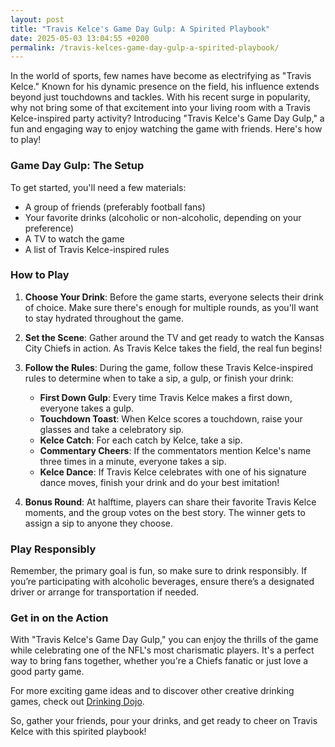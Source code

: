 ```yaml
---
layout: post
title: "Travis Kelce's Game Day Gulp: A Spirited Playbook"
date: 2025-05-03 13:04:55 +0200
permalink: /travis-kelces-game-day-gulp-a-spirited-playbook/
---
```



In the world of sports, few names have become as electrifying as "Travis Kelce." Known for his dynamic presence on the field, his influence extends beyond just touchdowns and tackles. With his recent surge in popularity, why not bring some of that excitement into your living room with a Travis Kelce-inspired party activity? Introducing "Travis Kelce's Game Day Gulp," a fun and engaging way to enjoy watching the game with friends. Here's how to play!

### Game Day Gulp: The Setup

To get started, you'll need a few materials:

- A group of friends (preferably football fans)
- Your favorite drinks (alcoholic or non-alcoholic, depending on your preference)
- A TV to watch the game
- A list of Travis Kelce-inspired rules

### How to Play

1. **Choose Your Drink**: Before the game starts, everyone selects their drink of choice. Make sure there's enough for multiple rounds, as you'll want to stay hydrated throughout the game.

2. **Set the Scene**: Gather around the TV and get ready to watch the Kansas City Chiefs in action. As Travis Kelce takes the field, the real fun begins!

3. **Follow the Rules**: During the game, follow these Travis Kelce-inspired rules to determine when to take a sip, a gulp, or finish your drink:

   - **First Down Gulp**: Every time Travis Kelce makes a first down, everyone takes a gulp.
   - **Touchdown Toast**: When Kelce scores a touchdown, raise your glasses and take a celebratory sip.
   - **Kelce Catch**: For each catch by Kelce, take a sip.
   - **Commentary Cheers**: If the commentators mention Kelce's name three times in a minute, everyone takes a sip.
   - **Kelce Dance**: If Travis Kelce celebrates with one of his signature dance moves, finish your drink and do your best imitation!

4. **Bonus Round**: At halftime, players can share their favorite Travis Kelce moments, and the group votes on the best story. The winner gets to assign a sip to anyone they choose.

### Play Responsibly

Remember, the primary goal is fun, so make sure to drink responsibly. If you’re participating with alcoholic beverages, ensure there’s a designated driver or arrange for transportation if needed.

### Get in on the Action

With "Travis Kelce's Game Day Gulp," you can enjoy the thrills of the game while celebrating one of the NFL's most charismatic players. It's a perfect way to bring fans together, whether you're a Chiefs fanatic or just love a good party game.

For more exciting game ideas and to discover other creative drinking games, check out [Drinking Dojo](https://drinkingdojo.com).

So, gather your friends, pour your drinks, and get ready to cheer on Travis Kelce with this spirited playbook!